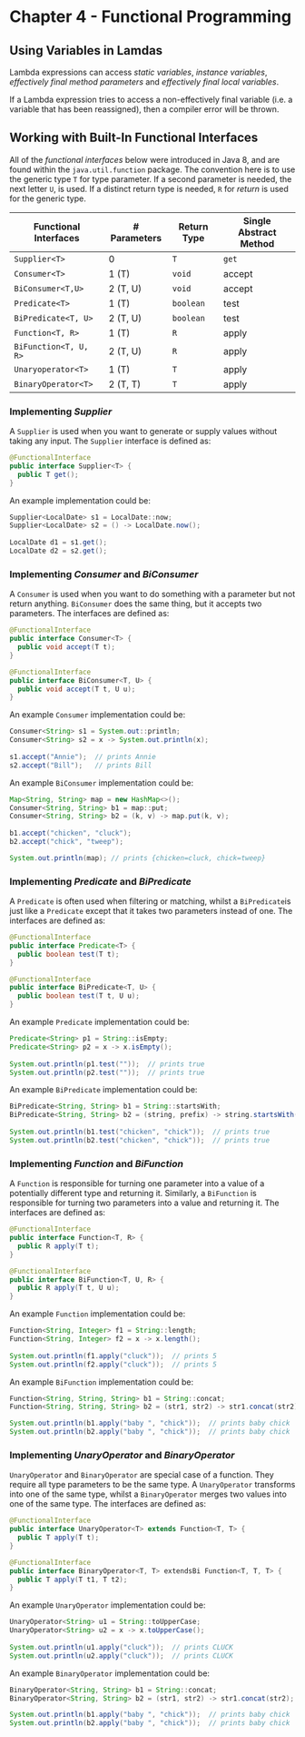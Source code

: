 # Chapter 4 - Functional Programming

## Using Variables in Lamdas

Lambda expressions can access *static variables*, *instance variables*, *effectively final method parameters* and *effectively final local variables*.

If a Lambda expression tries to access a non-effectively final variable (i.e. a variable that has been reassigned), then a compiler error will be thrown. 

## Working with Built-In Functional Interfaces

All of the *functional interfaces* below were introduced in Java 8, and are found within the `java.util.function` package. The convention here is to use the generic type `T` for type parameter. If a second parameter is needed, the next letter `U`, is used. If a distinct return type is needed, `R` for *return* is used for the generic type.

| Functional Interfaces | # Parameters | Return Type | Single Abstract Method |
|-----------------------|--------------|-------------|------------------------|
| `Supplier<T>` | 0 | `T` | `get` |
| `Consumer<T>` | 1 (T) | `void` | accept |
| `BiConsumer<T,U>` | 2 (T, U) | `void` | accept |
| `Predicate<T>` | 1 (T) | `boolean` | test |
| `BiPredicate<T, U>` | 2 (T, U) | `boolean` | test |
| `Function<T, R>` | 1 (T) | `R` | apply |
| `BiFunction<T, U, R>` | 2 (T, U) | `R` | apply |
| `Unaryoperator<T>` | 1 (T) | `T` | apply |
| `BinaryOperator<T>` | 2 (T, T) | `T` | apply |

### Implementing *Supplier*

A `Supplier` is used when you want to generate or supply values without taking any input. The `Supplier` interface is defined as:

```java
@FunctionalInterface
public interface Supplier<T> {
  public T get();
}
```

An example implementation could be:

```java
Supplier<LocalDate> s1 = LocalDate::now;
Supplier<LocalDate> s2 = () -> LocalDate.now();
 
LocalDate d1 = s1.get();
LocalDate d2 = s2.get();
```

### Implementing *Consumer* and *BiConsumer*

A `Consumer` is used when you want to do something with a parameter but not return anything. `BiConsumer` does the same thing, but it accepts two parameters. The interfaces are defined as:

```java
@FunctionalInterface
public interface Consumer<T> {
  public void accept(T t);
}

@FunctionalInterface
public interface BiConsumer<T, U> {
  public void accept(T t, U u);
}
```

An example `Consumer` implementation could be:

```java
Consumer<String> s1 = System.out::println;
Consumer<String> s2 = x -> System.out.println(x);
 
s1.accept("Annie");  // prints Annie
s2.accept("Bill");   // prints Bill
```

An example `BiConsumer` implementation could be:

```java
Map<String, String> map = new HashMap<>();
Consumer<String, String> b1 = map::put;
Consumer<String, String> b2 = (k, v) -> map.put(k, v);
 
b1.accept("chicken", "cluck");
b2.accept("chick", "tweep");

System.out.println(map); // prints {chicken=cluck, chick=tweep}
```

### Implementing *Predicate* and *BiPredicate*

A `Predicate` is often used when filtering or matching, whilst a `BiPredicate`is just like a `Predicate` except that it takes two parameters instead of one. The interfaces are defined as:

```java
@FunctionalInterface
public interface Predicate<T> {
  public boolean test(T t);
}

@FunctionalInterface
public interface BiPredicate<T, U> {
  public boolean test(T t, U u);
}
```

An example `Predicate` implementation could be:

```java
Predicate<String> p1 = String::isEmpty;
Predicate<String> p2 = x -> x.isEmpty();
 
System.out.println(p1.test(""));  // prints true
System.out.println(p2.test(""));  // prints true
```

An example `BiPredicate` implementation could be:

```java
BiPredicate<String, String> b1 = String::startsWith;
BiPredicate<String, String> b2 = (string, prefix) -> string.startsWith(prefix);
 
System.out.println(b1.test("chicken", "chick"));  // prints true
System.out.println(b2.test("chicken", "chick"));  // prints true
```

### Implementing *Function* and *BiFunction*

A `Function` is responsible for turning one parameter into a value of a potentially different type and returning it. Similarly, a `BiFunction` is responsible for turning two parameters into a value and returning it. The interfaces are defined as:

```java
@FunctionalInterface
public interface Function<T, R> {
  public R apply(T t);
}

@FunctionalInterface
public interface BiFunction<T, U, R> {
  public R apply(T t, U u);
}
```

An example `Function` implementation could be:

```java
Function<String, Integer> f1 = String::length;
Function<String, Integer> f2 = x -> x.length();
 
System.out.println(f1.apply("cluck"));  // prints 5
System.out.println(f2.apply("cluck"));  // prints 5
```


An example `BiFunction` implementation could be:

```java
Function<String, String, String> b1 = String::concat;
Function<String, String, String> b2 = (str1, str2) -> str1.concat(str2);

System.out.println(b1.apply("baby ", "chick"));  // prints baby chick
System.out.println(b2.apply("baby ", "chick"));  // prints baby chick
```

### Implementing *UnaryOperator* and *BinaryOperator*

`UnaryOperator` and `BinaryOperator` are special case of a function. They require all type parameters to be the same type. A `UnaryOperator` transforms into one of the same type, whilst a `BinaryOperator` merges two values into one of the same type. The interfaces are defined as:

```java
@FunctionalInterface
public interface UnaryOperator<T> extends Function<T, T> {
  public T apply(T t);
}

@FunctionalInterface
public interface BinaryOperator<T, T> extendsBi Function<T, T, T> {
  public T apply(T t1, T t2);
}
```

An example `UnaryOperator` implementation could be:

```java
UnaryOperator<String> u1 = String::toUpperCase;
UnaryOperator<String> u2 = x -> x.toUpperCase();
 
System.out.println(u1.apply("cluck"));  // prints CLUCK
System.out.println(u2.apply("cluck"));  // prints CLUCK
```

An example `BinaryOperator` implementation could be:

```java
BinaryOperator<String, String> b1 = String::concat;
BinaryOperator<String, String> b2 = (str1, str2) -> str1.concat(str2);

System.out.println(b1.apply("baby ", "chick"));  // prints baby chick
System.out.println(b2.apply("baby ", "chick"));  // prints baby chick
```














